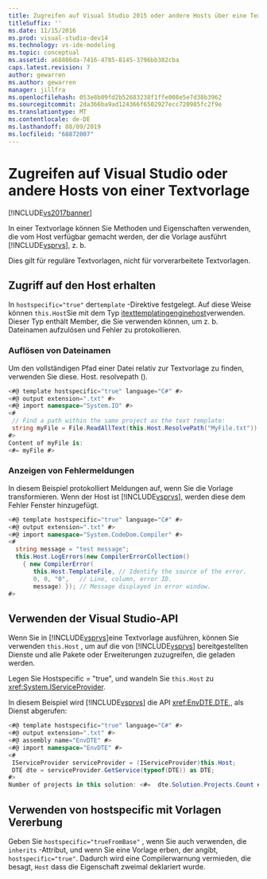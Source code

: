 ```yaml
---
title: Zugreifen auf Visual Studio 2015 oder andere Hosts über eine Text Vorlage | Microsoft-Dokumentation
titleSuffix: ''
ms.date: 11/15/2016
ms.prod: visual-studio-dev14
ms.technology: vs-ide-modeling
ms.topic: conceptual
ms.assetid: a68886da-7416-4785-8145-3796bb382cba
caps.latest.revision: 7
author: gewarren
ms.author: gewarren
manager: jillfra
ms.openlocfilehash: 053e8b09fd2b52683238f1ffe008e5e7d38b3962
ms.sourcegitcommit: 2da366ba9ad124366f6502927ecc720985fc2f9e
ms.translationtype: MT
ms.contentlocale: de-DE
ms.lasthandoff: 08/09/2019
ms.locfileid: "68872007"
---
```

# <a name="accessing-visual-studio-or-other-hosts-from-a-text-template"></a>Zugreifen auf Visual Studio oder andere Hosts von einer Textvorlage
[!INCLUDE[vs2017banner](../includes/vs2017banner.md)]

In einer Textvorlage können Sie Methoden und Eigenschaften verwenden, die vom Host verfügbar gemacht werden, der die Vorlage ausführt [!INCLUDE[vsprvs](../includes/vsprvs-md.md)], z. b.

 Dies gilt für reguläre Textvorlagen, nicht für vorverarbeitete Textvorlagen.

## <a name="obtaining-access-to-the-host"></a>Zugriff auf den Host erhalten

In `hostspecific="true"` der`template` -Direktive festgelegt. Auf diese Weise können `this.Host`Sie mit dem Typ [itexttemplatingenginehost](/previous-versions/visualstudio/visual-studio-2012/bb126505(v=vs.110))verwenden. Dieser Typ enthält Member, die Sie verwenden können, um z. b. Dateinamen aufzulösen und Fehler zu protokollieren.

### <a name="resolving-file-names"></a>Auflösen von Dateinamen
 Um den vollständigen Pfad einer Datei relativ zur Textvorlage zu finden, verwenden Sie diese. Host. resolvepath ().

```csharp
<#@ template hostspecific="true" language="C#" #>
<#@ output extension=".txt" #>
<#@ import namespace="System.IO" #>
<#
 // Find a path within the same project as the text template:
 string myFile = File.ReadAllText(this.Host.ResolvePath("MyFile.txt"));
#>
Content of myFile is:
<#= myFile #>

```

### <a name="displaying-error-messages"></a>Anzeigen von Fehlermeldungen
 In diesem Beispiel protokolliert Meldungen auf, wenn Sie die Vorlage transformieren. Wenn der Host ist [!INCLUDE[vsprvs](../includes/vsprvs-md.md)], werden diese dem Fehler Fenster hinzugefügt.

```csharp
<#@ template hostspecific="true" language="C#" #>
<#@ output extension=".txt" #>
<#@ import namespace="System.CodeDom.Compiler" #>
<#
  string message = "test message";
  this.Host.LogErrors(new CompilerErrorCollection()
    { new CompilerError(
       this.Host.TemplateFile, // Identify the source of the error.
       0, 0, "0",   // Line, column, error ID.
       message) }); // Message displayed in error window.
#>

```

## <a name="using-the-visual-studio-api"></a>Verwenden der Visual Studio-API
 Wenn Sie in [!INCLUDE[vsprvs](../includes/vsprvs-md.md)]eine Textvorlage ausführen, können Sie verwenden `this.Host` , um auf die von [!INCLUDE[vsprvs](../includes/vsprvs-md.md)] bereitgestellten Dienste und alle Pakete oder Erweiterungen zuzugreifen, die geladen werden.

 Legen Sie Hostspecific = "true", und wandeln Sie `this.Host` zu <xref:System.IServiceProvider>.

 In diesem Beispiel wird [!INCLUDE[vsprvs](../includes/vsprvs-md.md)] die API <xref:EnvDTE.DTE>,, als Dienst abgerufen:

```csharp
<#@ template hostspecific="true" language="C#" #>
<#@ output extension=".txt" #>
<#@ assembly name="EnvDTE" #>
<#@ import namespace="EnvDTE" #>
<#
 IServiceProvider serviceProvider = (IServiceProvider)this.Host;
 DTE dte = serviceProvider.GetService(typeof(DTE)) as DTE;
#>
Number of projects in this solution: <#=  dte.Solution.Projects.Count #>

```

## <a name="using-hostspecific-with-template-inheritance"></a>Verwenden von hostspecific mit Vorlagen Vererbung
 Geben Sie `hostspecific="trueFromBase"` , wenn Sie auch verwenden, die `inherits` -Attribut, und wenn Sie eine Vorlage erben, der angibt, `hostspecific="true"`. Dadurch wird eine Compilerwarnung vermieden, die besagt, `Host` dass die Eigenschaft zweimal deklariert wurde.
